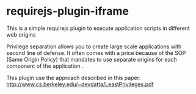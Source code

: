 requirejs-plugin-iframe
=======================

This is a simple requirejs plugin to execute application scripts in different web origins 

Privilege separation allows you to create large scale applications with second line of defense. It often comes with a price 
because of the SOP (Same Origin Policy) that mandates to use separate origins for each component of the application .

This plugin use the approach described in this paper: 
http://www.cs.berkeley.edu/~devdatta/LeastPrivileges.pdf

